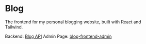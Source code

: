 # Blog

The frontend for my personal blogging website, built with React and Tailwind.

Backend: [Blog API](https://github.com/alienworld1/blog-api)
Admin Page: [blog-frontend-admin](https://github.com/alienworld1/blog-frontend-admin)
